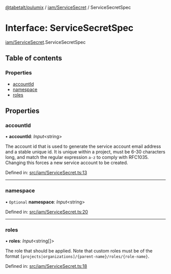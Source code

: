 [@tabetalt/pulumix](../README.md) / [iam/ServiceSecret](../modules/iam_servicesecret.md) / ServiceSecretSpec

# Interface: ServiceSecretSpec

[iam/ServiceSecret](../modules/iam_servicesecret.md).ServiceSecretSpec

## Table of contents

### Properties

- [accountId](iam_servicesecret.servicesecretspec.md#accountid)
- [namespace](iam_servicesecret.servicesecretspec.md#namespace)
- [roles](iam_servicesecret.servicesecretspec.md#roles)

## Properties

### accountId

• **accountId**: *Input*<string\>

The account id that is used to generate the service
account email address and a stable unique id. It is unique within a project,
must be 6-30 characters long, and match the regular expression `a-z`
to comply with RFC1035. Changing this forces a new service account to be created.

Defined in: [src/iam/ServiceSecret.ts:13](https://github.com/tabetalt/pulumix/blob/c3434ad/src/iam/ServiceSecret.ts#L13)

___

### namespace

• `Optional` **namespace**: *Input*<string\>

Defined in: [src/iam/ServiceSecret.ts:20](https://github.com/tabetalt/pulumix/blob/c3434ad/src/iam/ServiceSecret.ts#L20)

___

### roles

• **roles**: *Input*<string[]\>

The role that should be applied. Note that custom roles must be of the format
`[projects|organizations]/{parent-name}/roles/{role-name}`.

Defined in: [src/iam/ServiceSecret.ts:18](https://github.com/tabetalt/pulumix/blob/c3434ad/src/iam/ServiceSecret.ts#L18)

